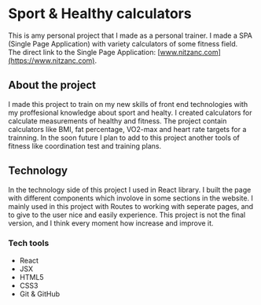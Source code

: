 # Sport & Healthy calculators

This is amy personal project that I made as a personal trainer. I made a SPA (Single Page Application) with variety calculators of some fitness field.\
The direct link to the Single Page Application: [www.nitzanc.com](https://www.nitzanc.com).

## About the project

I made this project to train on my new skills of front end technologies with my proffesional knowledge about sport and healty. I created calculators for calculate measurements of healthy and fitness. The project contain calculators like BMI, fat percentage, VO2-max and heart rate targets for a trainning. In the soon future I plan to add to this project another tools of fitness like coordination test and training plans.

## Technology

In the technology side of this project I used in React library. I built the page with different components which involove in some sections in the website. I mainly used in this project with Routes to working with seperate pages, and to give to the user nice and easily experience. This project is not the final version, and I think every moment how increase and improve it.

### Tech tools

- React
- JSX
- HTML5
- CSS3
- Git & GitHub
